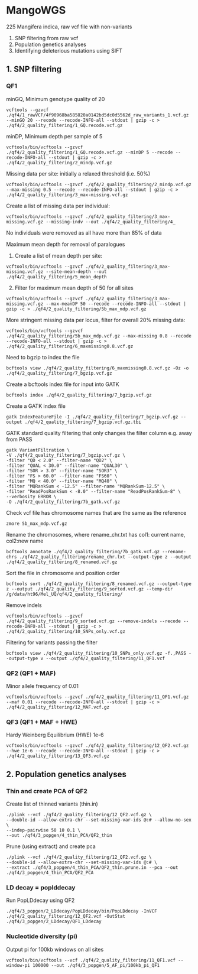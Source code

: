 # MangoWGS
225 Mangifera indica, raw vcf file with non-variants

1. SNP filtering from raw vcf
2. Population genetics analyses
3. Identifying deleterious mutations using SIFT

## 1. SNP filtering
### QF1
minGQ, Minimum genotype quality of 20 

```
vcftools --gzvcf ./qf4/1_rawVCF/4f90968ba585820a0142bd5dc0d5562d_raw_variants_1.vcf.gz --minGQ 20 --recode --recode-INFO-all --stdout | gzip -c > ./qf4/2_quality_filtering/1_GQ.recode.vcf.gz
```

minDP, Minimum depth per sample of 5
```
vcftools/bin/vcftools --gzvcf ./qf4/2_quality_filtering/1_GQ.recode.vcf.gz --minDP 5 --recode --recode-INFO-all --stdout | gzip -c > ./qf4/2_quality_filtering/2_mindp.vcf.gz
```

Missing data per site: initially a relaxed threshold (i.e. 50%)
```
vcftools/bin/vcftools --gzvcf ./qf4/2_quality_filtering/2_mindp.vcf.gz --max-missing 0.5 --recode --recode-INFO-all --stdout | gzip -c > ./qf4/2_quality_filtering/3_max-missing.vcf.gz
```

Create a list of missing data per individual:
```
vcftools/bin/vcftools --gzvcf ./qf4/2_quality_filtering/3_max-missing.vcf.gz --missing-indv --out ./qf4/2_quality_filtering/4_
```
No individuals were removed as all have more than 85% of data
  
Maximum mean depth for removal of paralogues
1. Create a list of mean depth per site:
```
vcftools/bin/vcftools --gzvcf ./qf4/2_quality_filtering/3_max-missing.vcf.gz --site-mean-depth --out ./qf4/2_quality_filtering/5_mean_depth
```
2. Filter for maximum mean depth of 50 for all sites
```
vcftools/bin/vcftools --gzvcf ./qf4/2_quality_filtering/3_max-missing.vcf.gz --max-meanDP 50 --recode --recode-INFO-all --stdout | gzip -c > ./qf4/2_quality_filtering/5b_max_mdp.vcf.gz
```	


More stringent missing data per locus, filter for overall 20% missing data:
```
vcftools/bin/vcftools --gzvcf ./qf4/2_quality_filtering/5b_max_mdp.vcf.gz --max-missing 0.8 --recode --recode-INFO-all --stdout | gzip -c > ./qf4/2_quality_filtering/6_maxmissing0.8.vcf.gz
```

Need to bgzip to index the file
```
bcftools view ./qf4/2_quality_filtering/6_maxmissing0.8.vcf.gz -Oz -o ./qf4/2_quality_filtering/7_bgzip.vcf.gz
```

Create a bcftools index file for input into GATK
```
bcftools index ./qf4/2_quality_filtering/7_bgzip.vcf.gz
```

Create a GATK index file
```
gatk IndexFeatureFile -I ./qf4/2_quality_filtering/7_bgzip.vcf.gz --output ./qf4/2_quality_filtering/7_bgzip.vcf.gz.tbi
```
GATK standard quality filtering that only changes the filter column e.g. away from PASS 
```
gatk VariantFiltration \
-V ./qf4/2_quality_filtering/7_bgzip.vcf.gz \
-filter "QD < 2.0" --filter-name "QD2" \
-filter "QUAL < 30.0" --filter-name "QUAL30" \
-filter "SOR > 3.0" --filter-name "SOR3" \
-filter "FS > 60.0" --filter-name "FS60" \
-filter "MQ < 40.0" --filter-name "MQ40" \
-filter "MQRankSum < -12.5" --filter-name "MQRankSum-12.5" \
-filter "ReadPosRankSum < -8.0" --filter-name "ReadPosRankSum-8" \
--verbosity ERROR \
-O ./qf4/2_quality_filtering/7b_gatk.vcf.gz
```

Check vcf file has chromosome names that are the same as the reference
```
zmore 5b_max_mdp.vcf.gz
```

Rename the chromosomes, where rename_chr.txt has col1: current name, col2:new name
```
bcftools annotate ./qf4/2_quality_filtering/7b_gatk.vcf.gz --rename-chrs ./qf4/2_quality_filtering/rename_chr.txt --output-type z --output ./qf4/2_quality_filtering/8_renamed.vcf.gz
```

Sort the file in chromosome and position order
```
bcftools sort ./qf4/2_quality_filtering/8_renamed.vcf.gz --output-type z --output ./qf4/2_quality_filtering/9_sorted.vcf.gz --temp-dir /g/data/ht96/Mel_UQ/qf4/2_quality_filtering/
```
Remove indels
```
vcftools/bin/vcftools --gzvcf ./qf4/2_quality_filtering/9_sorted.vcf.gz --remove-indels --recode --recode-INFO-all --stdout | gzip -c > ./qf4/2_quality_filtering/10_SNPs_only.vcf.gz
```
		
Filtering for variants passing the filter
```
bcftools view ./qf4/2_quality_filtering/10_SNPs_only.vcf.gz -f.,PASS --output-type v --output ./qf4/2_quality_filtering/11_QF1.vcf
```

### QF2 (QF1 + MAF)
Minor allele frequency of 0.01
```
vcftools/bin/vcftools --gzvcf ./qf4/2_quality_filtering/11_QF1.vcf.gz --maf 0.01 --recode --recode-INFO-all --stdout | gzip -c > ./qf4/2_quality_filtering/12_MAF.vcf.gz
```

### QF3 (QF1 + MAF + HWE)
Hardy Weinberg Equilibrium (HWE) 1e-6
```
vcftools/bin/vcftools --gzvcf ./qf4/2_quality_filtering/12_QF2.vcf.gz --hwe 1e-6 --recode --recode-INFO-all --stdout | gzip -c > ./qf4/2_quality_filtering/13_QF3.vcf.gz
```

## 2. Population genetics analyses
### Thin and create PCA of QF2

Create list of thinned variants (thin.in)
```
./plink --vcf ./qf4/2_quality_filtering/12_QF2.vcf.gz \
--double-id --allow-extra-chr --set-missing-var-ids @:# --allow-no-sex \
--indep-pairwise 50 10 0.1 \
--out ./qf4/3_popgen/4_thin_PCA/QF2_thin
```

Prune (using extract) and create pca
```
./plink --vcf ./qf4/2_quality_filtering/12_QF2.vcf.gz \
--double-id --allow-extra-chr --set-missing-var-ids @:# \
--extract ./qf4/3_popgen/4_thin_PCA/QF2_thin.prune.in --pca --out ./qf4/3_popgen/4_thin_PCA/QF2_PCA
```

### LD decay = poplddecay
Run PopLDdecay using QF2
```
./qf4/3_popgen/2_LDdecay/PopLDdecay/bin/PopLDdecay -InVCF ./qf4/2_quality_filtering/12_QF2.vcf -OutStat ./qf4/3_popgen/2_LDdecay/QF1_LDdecay 
```

### Nucleotide diversity (pi)
Output pi for 100kb windows on all sites
```
vcftools/bin/vcftools --vcf ./qf4/2_quality_filtering/11_QF1.vcf --window-pi 100000 --out ./qf4/3_popgen/5_AF_pi/100kb_pi_QF1
```
